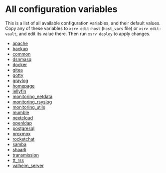 # All configuration variables

This is a list of all available configuration variables, and their default values.
Copy any of these variables to `xsrv edit-host` (`host_vars` file) or `xsrv edit-vault`, and edit its value there.
Then run `xsrv deploy` to apply changes.

- [apache](https://gitlab.com/nodiscc/xsrv/-/blob/master/roles/common/apache/main.yml)
- [backup](https://gitlab.com/nodiscc/xsrv/-/blob/master/roles/common/backup/main.yml)
- [common](https://gitlab.com/nodiscc/xsrv/-/blob/master/roles/common/defaults/main.yml)
- [dsnmasq](https://gitlab.com/nodiscc/xsrv/-/blob/master/roles/dnsmasq/defaults/main.yml)
- [docker](https://gitlab.com/nodiscc/xsrv/-/blob/master/roles/docker/defaults/main.yml)
- [gitea](https://gitlab.com/nodiscc/xsrv/-/blob/master/roles/gitea/defaults/main.yml)
- [gotty](https://gitlab.com/nodiscc/xsrv/-/blob/master/roles/gotty/defaults/main.yml)
- [graylog](https://gitlab.com/nodiscc/xsrv/-/blob/master/roles/graylog/defaults/main.yml)
- [homepage](https://gitlab.com/nodiscc/xsrv/-/blob/master/roles/homepage/defaults/main.yml)
- [jellyfin](https://gitlab.com/nodiscc/xsrv/-/blob/master/roles/jellyfin/defaults/main.yml)
- [monitoring_netdata](https://gitlab.com/nodiscc/xsrv/-/blob/master/roles/monitoring_netdata/defaults/main.yml)
- [monitoring_rsyslog](https://gitlab.com/nodiscc/xsrv/-/blob/master/roles/monitoring_rsyslog/defaults/main.yml)
- [monitoring_utils](https://gitlab.com/nodiscc/xsrv/-/blob/master/roles/monitoring_utils/defaults/main.yml)
- [mumble](https://gitlab.com/nodiscc/xsrv/-/blob/master/roles/mumble/defaults/main.yml)
- [nextcloud](https://gitlab.com/nodiscc/xsrv/-/blob/master/roles/nextcloud/defaults/main.yml)
- [openldap](https://gitlab.com/nodiscc/xsrv/-/blob/master/roles/common/openldap/main.yml)
- [postgresql](https://gitlab.com/nodiscc/xsrv/-/blob/master/roles/postgresql/defaults/main.yml)
- [proxmox](https://gitlab.com/nodiscc/xsrv/-/blob/master/roles/proxmox/defaults/main.yml)
- [rocketchat](https://gitlab.com/nodiscc/xsrv/-/blob/master/roles/rocketchat/defaults/main.yml)
- [samba](https://gitlab.com/nodiscc/xsrv/-/blob/master/roles/samba/defaults/main.yml)
- [shaarli](https://gitlab.com/nodiscc/xsrv/-/blob/master/roles/shaarli/defaults/main.yml)
- [transmission](https://gitlab.com/nodiscc/xsrv/-/blob/master/transmission/common/defaults/main.yml)
- [tt_rss](https://gitlab.com/nodiscc/xsrv/-/blob/master/roles/tt_rss/defaults/main.yml)
- [valheim_server](https://gitlab.com/nodiscc/xsrv/-/blob/master/roles/valheim_server/defaults/main.yml)